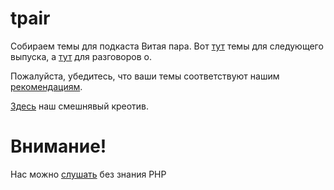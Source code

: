 # tpair

Собираем темы для подкаста Витая пара. Вот [тут](342.md) темы для следующего выпуска, а [тут](talkabout.md) для разговоров о.

Пожалуйста, убедитесь, что ваши темы соответствуют нашим [рекомендациям](Recommendations_for_the_proposed_topics.md).

[Здесь](NightMarket) наш смешнявый креотив.

# Внимание!

Нас можно [слушать](tpair.org "tpair.org") без знания PHP
